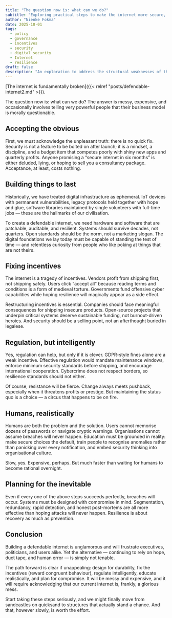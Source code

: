 ```yaml
---
title: "The question now is: what can we do?"
subtitle: "Exploring practical steps to make the internet more secure, resilient, and reliable"
author: "Nienke Fokma"
date: 2025-10-01
tags:
  - policy
  - governance
  - incentives
  - security
  - digital security
  - Internet
  - resilience
draft: false
description: "An exploration to address the structural weaknesses of the internet and move towards a more defendable digital world."
---
```


[The internet is fundamentally broken]({{< relref "posts/defendable-internet2.md" >}}).

The question now is: what can we do? The answer is messy, expensive, and occasionally involves telling very powerful people that their business model is morally questionable.

## Accepting the obvious

First, we must acknowledge the unpleasant truth: there is no quick fix. Security is not a feature to be bolted on after launch; it is a mindset, a discipline, and a budget item that competes poorly with shiny new apps and quarterly profits. Anyone promising a “secure internet in six months” is either deluded, lying, or hoping to sell you a consultancy package. Acceptance, at least, costs nothing.

## Building things to last

Historically, we have treated digital infrastructure as ephemeral. IoT devices with permanent vulnerabilities, legacy protocols held together with hope and glue, software libraries maintained by single volunteers with full-time jobs — these are the hallmarks of our civilisation.

To create a defendable internet, we need hardware and software that are patchable, auditable, and resilient. Systems should survive decades, not quarters. Open standards should be the norm, not a marketing slogan. The digital foundations we lay today must be capable of standing the test of time — and relentless curiosity from people who like poking at things that are not theirs.

## Fixing incentives

The internet is a tragedy of incentives. Vendors profit from shipping first, not shipping safely. Users click “accept all” because reading terms and conditions is a form of medieval torture. Governments fund offensive cyber capabilities while hoping resilience will magically appear as a side effect.

Restructuring incentives is essential. Companies should face meaningful consequences for shipping insecure products. Open-source projects that underpin critical systems deserve sustainable funding, not burnout-driven heroics. And security should be a selling point, not an afterthought buried in legalese.

## Regulation, but intelligently

Yes, regulation can help, but only if it is clever. GDPR-style fines alone are a weak incentive. Effective regulation would mandate maintenance windows, enforce minimum security standards before shipping, and encourage international cooperation. Cybercrime does not respect borders, so resilience standards should not either.

Of course, resistance will be fierce. Change always meets pushback, especially when it threatens profits or prestige. But maintaining the status quo is a choice — a circus that happens to be on fire.

## Humans, realistically

Humans are both the problem and the solution. Users cannot memorise dozens of passwords or navigate cryptic warnings. Organisations cannot assume breaches will never happen. Education must be grounded in reality: make secure choices the default, train people to recognise anomalies rather than panicking over every notification, and embed security thinking into organisational culture.

Slow, yes. Expensive, perhaps. But much faster than waiting for humans to become rational overnight.

## Planning for the inevitable

Even if every one of the above steps succeeds perfectly, breaches will occur. Systems must be designed with compromise in mind. Segmentation, redundancy, rapid detection, and honest post-mortems are all more effective than hoping attacks will never happen. Resilience is about recovery as much as prevention.

## Conclusion

Building a defendable internet is unglamorous and will frustrate executives, politicians, and users alike. Yet the alternative — continuing to rely on hope, duct tape, and human error — is simply not tenable.

The path forward is clear if unappealing: design for durability, fix the incentives (reward congruent behaviour), regulate intelligently, educate realistically, and plan for compromise. It will be messy and expensive, and it will require acknowledging that our current internet is, frankly, a glorious mess.

Start taking these steps seriously, and we might finally move from sandcastles on quicksand to structures that actually stand a chance. And that, however slowly, is worth the effort.

